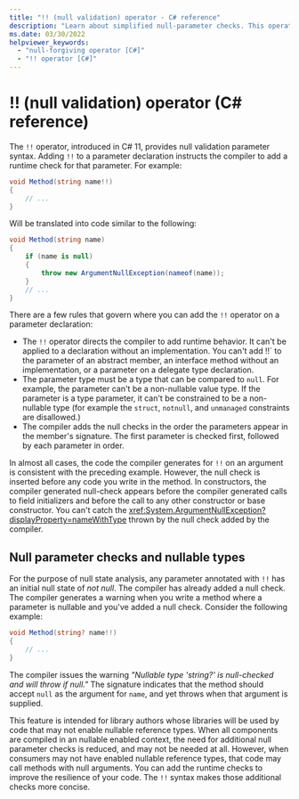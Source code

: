 ```yaml
---
title: "!! (null validation) operator - C# reference"
description: "Learn about simplified null-parameter checks. This operator instructs the compiler to add runtime checks that the argument used for a parameter is not null."
ms.date: 03/30/2022
helpviewer_keywords:
  - "null-forgiving operator [C#]"
  - "!! operator [C#]"
---
```

# !! (null validation) operator (C# reference)

The `!!` operator, introduced in C# 11, provides null validation parameter syntax. Adding `!!` to a parameter declaration instructs the compiler to add a runtime check for that parameter. For example:

``` csharp
void Method(string name!!)
{
    // ...
}
```

Will be translated into code similar to the following:

``` csharp
void Method(string name) 
{
    if (name is null)
    {
        throw new ArgumentNullException(nameof(name));
    }
    // ...
}
```

There are a few rules that govern where you can add the `!!` operator on a parameter declaration:

- The `!!` operator directs the compiler to add runtime behavior. It can't be applied to a declaration without an implementation. You can't add !!` to the parameter of an abstract member, an interface method without an implementation, or a parameter on a delegate type declaration.
- The parameter type must be a type that can be compared to `null`. For example, the parameter can't be a non-nullable value type. If the parameter is a type parameter, it can't be constrained to be a non-nullable type (for example the `struct`, `notnull`, and `unmanaged` constraints are disallowed.)
- The compiler adds the null checks in the order the parameters appear in the member's signature. The first parameter is checked first, followed by each parameter in order.

In almost all cases, the code the compiler generates for `!!` on an argument is consistent with the preceding example. However, the null check is inserted before any code you write in the method. In constructors, the compiler generated null-check appears before the compiler generated calls to field initializers and before the call to any other constructor or base constructor. You can't catch the <xref:System.ArgumentNullException?displayProperty=nameWithType> thrown by the null check added by the compiler.

## Null parameter checks and nullable types

For the purpose of null state analysis, any parameter annotated with `!!` has an initial null state of *not null*. The compiler has already added a null check. The compiler generates a warning when you write a method where a parameter is nullable and you've added a null check. Consider the following example:

```csharp
void Method(string? name!!)
{
    // ...
}
```

The compiler issues the warning *"Nullable type 'string?' is null-checked and will throw if null."* The signature indicates that the method should accept `null` as the argument for `name`, and yet throws when that argument is supplied.

This feature is intended for library authors whose libraries will be used by code that may not enable nullable reference types. When all components are compiled in an nullable enabled context, the need for additional null parameter checks is reduced, and may not be needed at all. However, when consumers may not have enabled nullable reference types, that code may call methods with null arguments. You can add the runtime checks to improve the resilience of your code. The `!!` syntax makes those additional checks more concise.
